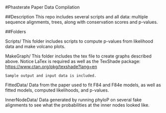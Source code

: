 #Phasterate Paper Data Compilation

##Description
This repo includes several scripts and all data: multiple
sequence alignments, trees, along with conservation scores and p-values.

##Folders
	
Scripts/
	This folder includes scripts to compute p-values from likelihood data and make
	volcano plots.

MakeGraph/
	This folder includes the tex file to create graphs described above. Notice
	LaTex is required as well as the TexShade package:
	https://www.ctan.org/pkg/texshade?lang=en

	Sample output and input data is included.

FittedData/
	Data from the paper used to fit F84 and F84e models, as well as fitted
	models, computed likelihoods, and p-values.

InnerNodeData/
	Data generated by running phyloP on several fake alignments to see what the
	probabilities at the inner nodes looked like.
